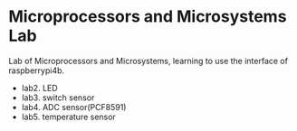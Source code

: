 # Microprocessors and Microsystems Lab

Lab of Microprocessors and Microsystems, learning to use the interface of raspberrypi4b.

- lab2. LED
- lab3. switch sensor
- lab4. ADC sensor(PCF8591)
- lab5. temperature sensor
